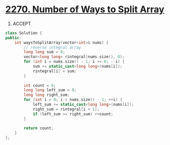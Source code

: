 # [2270. Number of Ways to Split Array](https://leetcode.com/contest/biweekly-contest-78/problems/number-of-ways-to-split-array/)

1. ACCEPT

```c++
class Solution {
public:
    int waysToSplitArray(vector<int>& nums) {
        // reverse integral array
        long long sum = 0;
        vector<long long> rintegral(nums.size(), 0);
        for (int i = nums.size() - 1; i >= 0; --i) {
            sum += static_cast<long long>(nums[i]);
            rintegral[i] = sum;
        }
        
        int count = 0;
        long long left_sum = 0;
        long long right_sum;
        for (int i = 0; i < nums.size() - 1; ++i) {
            left_sum += static_cast<long long>(nums[i]);
            right_sum = rintegral[i + 1];
            if (left_sum >= right_sum) ++count;
        }
        
        return count;
    }
};
```